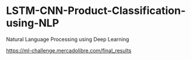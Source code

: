 # LSTM-CNN-Product-Classification-using-NLP
Natural Language Processing using Deep Learning

https://ml-challenge.mercadolibre.com/final_results
